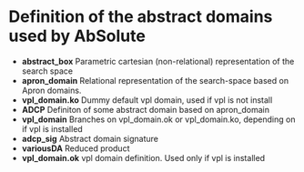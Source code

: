 # Definition of the abstract domains used by AbSolute

- **abstract_box** Parametric cartesian (non-relational) representation of the search space
- **apron_domain** Relational representation of the search-space based on Apron domains.
- **vpl_domain.ko** Dummy default vpl domain, used if vpl is not install
- **ADCP** Definiton of some abstract domain based on apron_domain
- **vpl_domain** Branches on vpl_domain.ok or vpl_domain.ko, depending on if vpl is installed
- **adcp_sig** Abstract domain signature
- **variousDA** Reduced product
- **vpl_domain.ok** vpl domain definition. Used only if vpl is installed